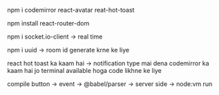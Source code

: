 

npm i codemirror react-avatar reat-hot-toast

npm install react-router-dom

npm i socket.io-client -> real time 

npm i uuid -> room id generate krne ke liye

react hot toast ka kaam hai -> notification type mai dena
codemirror ka kaam hai jo terminal available hoga code likhne ke liye 


compile button -> event -> @babel/parser -> server side -> node:vm run
